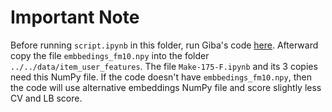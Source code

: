 # Important Note

Before running `script.ipynb` in this folder, run Giba's code [here][1]. Afterward copy the file `embbedings_fm10.npy` into the folder `../../data/item_user_features`. The file `Make-175-F.ipynb` and its 3 copies need this NumPy file. If the code doesn't have `embbedings_fm10.npy`, then the code will use alternative embeddings NumPy file and score slightly less CV and LB score.

[1]: https://github.com/titericz/otto2023_giba
